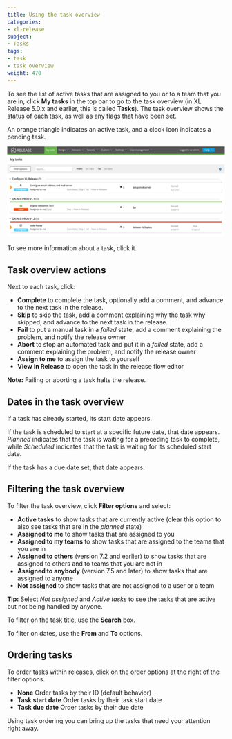 ```yaml
---
title: Using the task overview
categories:
- xl-release
subject:
- Tasks
tags:
- task
- task overview
weight: 470
---
```


To see the list of active tasks that are assigned to you or to a team that you are in, click **My tasks** in the top bar to go to the task overview (in XL Release 5.0.x and earlier, this is called **Tasks**). The task overview shows the [status](/xl-release/concept/task-life-cycle.html) of each task, as well as any flags that have been set.

An orange triangle indicates an active task, and a clock icon indicates a pending task.

![Task Overview](../images/task-overview.png)

To see more information about a task, click it.

## Task overview actions

Next to each task, click:

* **Complete** to complete the task, optionally add a comment, and advance to the next task in the release.
* **Skip** to skip the task, add a comment explaining why the task why skipped, and advance to the next task in the release.
* **Fail** to put a manual task in a *failed* state, add a comment explaining the problem, and notify the release owner
* **Abort** to stop an automated task and put it in a *failed* state, add a comment explaining the problem, and notify the release owner
* **Assign to me** to assign the task to yourself
* **View in Release** to open the task in the release flow editor

**Note:** Failing or aborting a task halts the release.

## Dates in the task overview

If a task has already started, its start date appears.

If the task is scheduled to start at a specific future date, that date appears. *Planned* indicates that the task is waiting for a preceding task to complete, while *Scheduled* indicates that the task is waiting for its scheduled start date.

If the task has a due date set, that date appears.

## Filtering the task overview

To filter the task overview, click **Filter options** and select:

* **Active tasks** to show tasks that are currently active (clear this option to also see tasks that are in the *planned* state)
* **Assigned to me** to show tasks that are assigned to you
* **Assigned to my teams** to show tasks that are assigned to the teams that you are in
* **Assigned to others** (version 7.2 and earlier) to show tasks that are assigned to others and to teams that you are not in
* **Assigned to anybody** (version 7.5 and later) to show tasks that are assigned to anyone
* **Not assigned** to show tasks that are not assigned to a user or a team

**Tip:** Select *Not assigned* and *Active tasks* to see the tasks that are active but not being handled by anyone.

To filter on the task title, use the **Search** box.

To filter on dates, use the **From** and **To** options.

## Ordering tasks

To order tasks within releases, click on the order options at the right of the filter options.

* **None** Order tasks by their ID (default behavior)
* **Task start date** Order tasks by their task start date
* **Task due date** Order tasks by their due date

Using task ordering you can bring up the tasks that need your attention right away.
